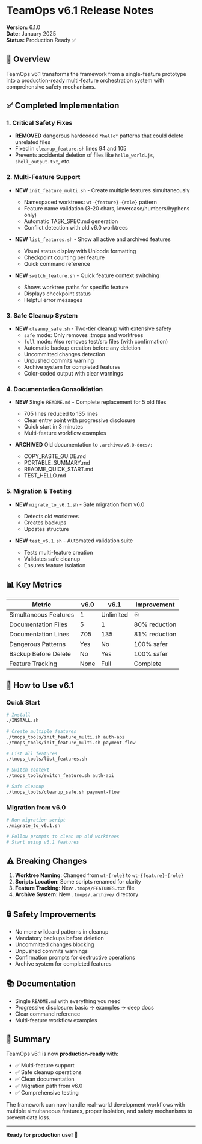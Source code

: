 # TeamOps v6.1 Release Notes

**Version:** 6.1.0  
**Date:** January 2025  
**Status:** Production Ready ✅

## 🎯 Overview

TeamOps v6.1 transforms the framework from a single-feature prototype into a production-ready multi-feature orchestration system with comprehensive safety mechanisms.

## ✅ Completed Implementation

### 1. Critical Safety Fixes
- **REMOVED** dangerous hardcoded `*hello*` patterns that could delete unrelated files
- Fixed in `cleanup_feature.sh` lines 94 and 105
- Prevents accidental deletion of files like `hello_world.js`, `shell_output.txt`, etc.

### 2. Multi-Feature Support
- **NEW** `init_feature_multi.sh` - Create multiple features simultaneously
  - Namespaced worktrees: `wt-{feature}-{role}` pattern
  - Feature name validation (3-20 chars, lowercase/numbers/hyphens only)
  - Automatic TASK_SPEC.md generation
  - Conflict detection with old v6.0 worktrees

- **NEW** `list_features.sh` - Show all active and archived features
  - Visual status display with Unicode formatting
  - Checkpoint counting per feature
  - Quick command reference

- **NEW** `switch_feature.sh` - Quick feature context switching
  - Shows worktree paths for specific feature
  - Displays checkpoint status
  - Helpful error messages

### 3. Safe Cleanup System
- **NEW** `cleanup_safe.sh` - Two-tier cleanup with extensive safety
  - `safe` mode: Only removes .tmops and worktrees
  - `full` mode: Also removes test/src files (with confirmation)
  - Automatic backup creation before any deletion
  - Uncommitted changes detection
  - Unpushed commits warning
  - Archive system for completed features
  - Color-coded output with clear warnings

### 4. Documentation Consolidation
- **NEW** Single `README.md` - Complete replacement for 5 old files
  - 705 lines reduced to 135 lines
  - Clear entry point with progressive disclosure
  - Quick start in 3 minutes
  - Multi-feature workflow examples

- **ARCHIVED** Old documentation to `.archive/v6.0-docs/`:
  - COPY_PASTE_GUIDE.md
  - PORTABLE_SUMMARY.md
  - README_QUICK_START.md
  - TEST_HELLO.md

### 5. Migration & Testing
- **NEW** `migrate_to_v6.1.sh` - Safe migration from v6.0
  - Detects old worktrees
  - Creates backups
  - Updates structure

- **NEW** `test_v6.1.sh` - Automated validation suite
  - Tests multi-feature creation
  - Validates safe cleanup
  - Ensures feature isolation

## 📊 Key Metrics

| Metric | v6.0 | v6.1 | Improvement |
|--------|------|------|-------------|
| Simultaneous Features | 1 | Unlimited | ♾️ |
| Documentation Files | 5 | 1 | 80% reduction |
| Documentation Lines | 705 | 135 | 81% reduction |
| Dangerous Patterns | Yes | No | 100% safer |
| Backup Before Delete | No | Yes | 100% safer |
| Feature Tracking | None | Full | Complete |

## 🚀 How to Use v6.1

### Quick Start
```bash
# Install
./INSTALL.sh

# Create multiple features
./tmops_tools/init_feature_multi.sh auth-api
./tmops_tools/init_feature_multi.sh payment-flow

# List all features
./tmops_tools/list_features.sh

# Switch context
./tmops_tools/switch_feature.sh auth-api

# Safe cleanup
./tmops_tools/cleanup_safe.sh payment-flow
```

### Migration from v6.0
```bash
# Run migration script
./migrate_to_v6.1.sh

# Follow prompts to clean up old worktrees
# Start using v6.1 features
```

## ⚠️ Breaking Changes

1. **Worktree Naming**: Changed from `wt-{role}` to `wt-{feature}-{role}`
2. **Scripts Location**: Some scripts renamed for clarity
3. **Feature Tracking**: New `.tmops/FEATURES.txt` file
4. **Archive System**: New `.tmops/.archive/` directory

## 🔒 Safety Improvements

- No more wildcard patterns in cleanup
- Mandatory backups before deletion
- Uncommitted changes blocking
- Unpushed commits warnings
- Confirmation prompts for destructive operations
- Archive system for completed features

## 📚 Documentation

- Single `README.md` with everything you need
- Progressive disclosure: basic → examples → deep docs
- Clear command reference
- Multi-feature workflow examples

## 🎉 Summary

TeamOps v6.1 is now **production-ready** with:
- ✅ Multi-feature support
- ✅ Safe cleanup operations
- ✅ Clean documentation
- ✅ Migration path from v6.0
- ✅ Comprehensive testing

The framework can now handle real-world development workflows with multiple simultaneous features, proper isolation, and safety mechanisms to prevent data loss.

---

**Ready for production use!** 🚀